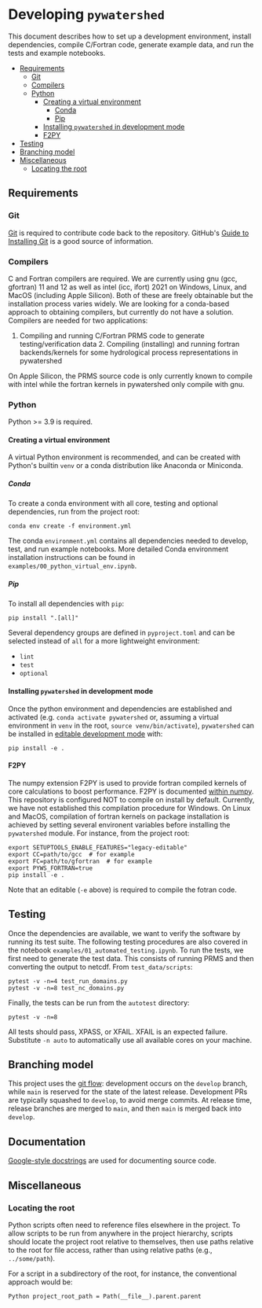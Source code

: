# Developing `pywatershed`

This document describes how to set up a development environment, install
dependencies, compile C/Fortran code, generate example data, and run the tests
and example notebooks.

<!-- START doctoc generated TOC please keep comment here to allow auto update -->
<!-- DON'T EDIT THIS SECTION, INSTEAD RE-RUN doctoc TO UPDATE -->

- [Requirements](#requirements)
  - [Git](#git)
  - [Compilers](#compilers)
  - [Python](#python)
    - [Creating a virtual environment](#creating-a-virtual-environment)
      - [Conda](#conda)
      - [Pip](#pip)
    - [Installing `pywatershed` in development mode](#installing-pywatershed-in-development-mode)
    - [F2PY](#f2py)
- [Testing](#testing)
- [Branching model](#branching-model)
- [Miscellaneous](#miscellaneous)
  - [Locating the root](#locating-the-root)

<!-- END doctoc generated TOC please keep comment here to allow auto update -->

## Requirements

### Git

[Git](https://git-scm.com/) is required to contribute code back to the
repository. GitHub's
[Guide to Installing Git](https://help.github.com/articles/set-up-git)
is a good source of information.

### Compilers

C and Fortran compilers are required. We are currently using gnu (gcc,
gfortran) 11 and 12 as well as intel (icc, ifort) 2021 on Windows, Linux, and
MacOS (including Apple Silicon). Both of these are freely obtainable but the
installation process varies widely. We are looking for a conda-based approach
to obtaining compilers, but currently do not have a solution. Compilers are
needed for two applications:

  1. Compiling and running C/Fortran PRMS code to generate testing/verification
  data 2. Compiling (installing) and running fortran backends/kernels for some
  hydrological process representations in pywatershed

On Apple Silicon, the PRMS source code is only currently known to compile with
intel while the fortran kernels in pywatershed only compile with gnu.

### Python

Python >= 3.9 is required.

#### Creating a virtual environment

A virtual Python environment is recommended, and can be created with Python's
builtin `venv` or a conda distribution like Anaconda or Miniconda.

##### Conda

To create a conda environment with all core, testing and optional dependencies,
run from the project root:

```
conda env create -f environment.yml
```

The conda `environment.yml` contains all dependencies needed to develop, test,
and run example notebooks. More detailed Conda environment installation
instructions can be found in `examples/00_python_virtual_env.ipynb`.

##### Pip

To install all dependencies with `pip`:

```
pip install ".[all]"
```

Several  dependency groups are defined in `pyproject.toml` and can be selected
instead of `all` for a more lightweight environment:

- `lint`
- `test`
- `optional`

#### Installing `pywatershed` in development mode

Once the python environment and dependencies are established and activated
(e.g. `conda activate pywatershed` or, assuming a virtual environment in `venv`
in the root, `source venv/bin/activate`), `pywatershed` can be installed in
[editable development
mode](https://setuptools.pypa.io/en/latest/userguide/development_mode.html)
with:

``` pip install -e .  ```

#### F2PY

The numpy extension F2PY is used to provide fortran compiled kernels of core
calculations to boost performance. F2PY is documented [within
numpy](https://numpy.org/doc/stable/f2py/index.html). This repository is
configured NOT to compile on install by default. Currently, we have not
established this compilation procedure for Windows. On Linux and MacOS,
compilation of fortran kernels on package installation is achieved by setting
several environent variables before installing the `pywatershed` module.  For
instance, from the project root:

```
export SETUPTOOLS_ENABLE_FEATURES="legacy-editable"
export CC=path/to/gcc  # for example
export FC=path/to/gfortran  # for example
export PYWS_FORTRAN=true
pip install -e .
```

Note that an editable (`-e` above) is required to compile the fotran code.

## Testing

Once the dependencies are available, we want to verify the software by running
its test suite. The following testing procedures are also covered in the
notebook `examples/01_automated_testing.ipynb`.  To run the tests, we first
need to generate the test data. This consists of running PRMS and then
converting the output to netcdf. From `test_data/scripts`:

```
pytest -v -n=4 test_run_domains.py
pytest -v -n=8 test_nc_domains.py
```

Finally, the tests can be run from the `autotest` directory:

``` pytest -v -n=8 ```

All tests should pass, XPASS, or XFAIL. XFAIL is an expected
failure. Substitute `-n auto` to automatically use all available cores on your
machine.

## Branching model

This project uses the [git
flow](https://nvie.com/posts/a-successful-git-branching-model/): development
occurs on the `develop` branch, while `main` is reserved for the state of the
latest release. Development PRs are typically squashed to `develop`, to avoid
merge commits. At release time, release branches are merged to `main`, and then
`main` is merged back into `develop`.

## Documentation
[Google-style docstrings](https://google.github.io/styleguide/pyguide.html#38-comments-and-docstrings)
are used for documenting source code.

## Miscellaneous

### Locating the root

Python scripts often need to reference files elsewhere in the project. To allow
scripts to be run from anywhere in the project hierarchy, scripts should locate
the project root relative to themselves, then use paths relative to the root
for file access, rather than using relative paths (e.g., `../some/path`).

For a script in a subdirectory of the root, for instance, the conventional
approach would be:

```Python project_root_path = Path(__file__).parent.parent ```
